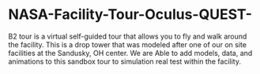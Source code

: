 # NASA-Facility-Tour-Oculus-QUEST-

B2 tour is a virtual self-guided tour that allows you to fly and walk around the facility. This is a​  drop tower that was modeled after one of our on site facilities at the Sandusky, OH center. We are​  Able to add models, data, and animations to this sandbox tour to simulation real test within the facility.​
